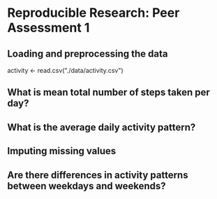 # Reproducible Research: Peer Assessment 1


## Loading and preprocessing the data
activity  <- read.csv("./data/activity.csv")


## What is mean total number of steps taken per day?



## What is the average daily activity pattern?



## Imputing missing values



## Are there differences in activity patterns between weekdays and weekends?

